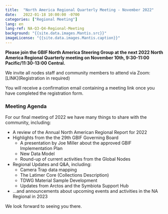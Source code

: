 ```yaml
---
title:  "North America Regional Quarterly Meeting - November 2022"
date:   2022-01-18 10:00:00 -0700
categories: ["Regional Meeting"]
lang: en
lang-ref: NA-Q3-Q4-Regional-Meeting
background: "{{site.data.images.Mantis.src}}"
imageLicense: "{{site.data.images.Mantis.caption}}"
---
```


**Please join the GBIF North America Steering Group at the next 2022 North America Regional Quarterly meeting on November 10th, 9:30-11:00 Pacific/11:30-13:00 Central.**

We invite all nodes staff and community members to attend via Zoom:
[LINK](Registration in required)

You will receive a confirmation email containing a meeting link once you have completed the registration form.

### Meeting Agenda

For our final meeting of 2022 we have many things to share with the community, including:
* A review of the Annual North American Regional Report for 2022
* Highlights from the the 29th GBIF Governing Board
   * A presentation by Joe Miller about the approved GBIF Implementation Plan
   * New Data Model
   * Round-up of current activities from the Global Nodes
* Regional Updates and Q&A, including:
   * Camera Trap data mapping
   * The Latimer Core (Collections Description)
   * TDWG Material Sample Development
   * Updates from Arctos and the Symbiota Support Hub
* …and announcements about upcoming events and activities in the NA Regional in 2023

We look forward to seeing you there.
